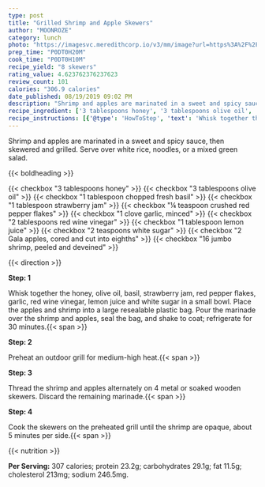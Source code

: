 ```yaml
---
type: post
title: "Grilled Shrimp and Apple Skewers"
author: "MOONROZE"
category: lunch
photo: "https://imagesvc.meredithcorp.io/v3/mm/image?url=https%3A%2F%2Fimages.media-allrecipes.com%2Fuserphotos%2F8289342.jpg"
prep_time: "P0DT0H20M"
cook_time: "P0DT0H10M"
recipe_yield: "8 skewers"
rating_value: 4.623762376237623
review_count: 101
calories: "306.9 calories"
date_published: 08/19/2019 09:02 PM
description: "Shrimp and apples are marinated in a sweet and spicy sauce, then skewered and grilled.  Serve over white rice, noodles, or a mixed green salad."
recipe_ingredient: ['3 tablespoons honey', '3 tablespoons olive oil', '1 tablespoon chopped fresh basil', '1 tablespoon strawberry jam', '¼ teaspoon crushed red pepper flakes', '1 clove garlic, minced', '2 tablespoons red wine vinegar', '1 tablespoon lemon juice', '2 teaspoons white sugar', '2 Gala apples, cored and cut into eighths', '16 jumbo shrimp, peeled and deveined']
recipe_instructions: [{'@type': 'HowToStep', 'text': 'Whisk together the honey, olive oil, basil, strawberry jam, red pepper flakes, garlic, red wine vinegar, lemon juice and white sugar in a small bowl. Place the apples and shrimp into a large resealable plastic bag. Pour the marinade over the shrimp and apples, seal the bag, and shake to coat; refrigerate for 30 minutes.\n'}, {'@type': 'HowToStep', 'text': 'Preheat an outdoor grill for medium-high heat.\n'}, {'@type': 'HowToStep', 'text': 'Thread the shrimp and apples alternately on 4 metal or soaked wooden skewers. Discard the remaining marinade.\n'}, {'@type': 'HowToStep', 'text': 'Cook the skewers on the preheated grill until the shrimp are opaque, about 5 minutes per side.\n'}]
---
```


Shrimp and apples are marinated in a sweet and spicy sauce, then skewered and grilled.  Serve over white rice, noodles, or a mixed green salad. 

{{< boldheading >}}

{{< checkbox "3 tablespoons honey" >}}
{{< checkbox "3 tablespoons olive oil" >}}
{{< checkbox "1 tablespoon chopped fresh basil" >}}
{{< checkbox "1 tablespoon strawberry jam" >}}
{{< checkbox "¼ teaspoon crushed red pepper flakes" >}}
{{< checkbox "1 clove garlic, minced" >}}
{{< checkbox "2 tablespoons red wine vinegar" >}}
{{< checkbox "1 tablespoon lemon juice" >}}
{{< checkbox "2 teaspoons white sugar" >}}
{{< checkbox "2  Gala apples, cored and cut into eighths" >}}
{{< checkbox "16  jumbo shrimp, peeled and deveined" >}}


{{< direction >}}

**Step: 1**

Whisk together the honey, olive oil, basil, strawberry jam, red pepper flakes, garlic, red wine vinegar, lemon juice and white sugar in a small bowl. Place the apples and shrimp into a large resealable plastic bag. Pour the marinade over the shrimp and apples, seal the bag, and shake to coat; refrigerate for 30 minutes.{{< span >}}

**Step: 2**

Preheat an outdoor grill for medium-high heat.{{< span >}}

**Step: 3**

Thread the shrimp and apples alternately on 4 metal or soaked wooden skewers. Discard the remaining marinade.{{< span >}}

**Step: 4**

Cook the skewers on the preheated grill until the shrimp are opaque, about 5 minutes per side.{{< span >}}

{{< nutrition >}}

**Per Serving:** 307 calories; protein 23.2g; carbohydrates 29.1g; fat 11.5g; cholesterol 213mg; sodium 246.5mg.